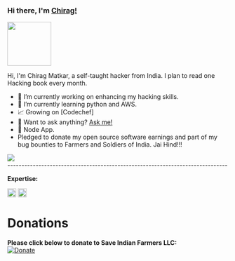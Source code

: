 ### Hi there, I'm [Chirag!](https://chiragmatkar.github.io) 
<img src="https://media.giphy.com/media/EppzaSdmWOtb5KyeJj/giphy.gif" width="100">

Hi, I'm Chirag Matkar, a self-taught hacker from India. I plan to read one Hacking book every month.


- 🔭 I’m currently working on enhancing my hacking skills.
- 🌱 I’m currently learning python and AWS.
- 📈 Growing on [Codechef]
- 💬 Want to ask anything? [Ask me!](https://github.com/chiragmatkar/chiragmatkar/issues)
- 👷 Node App.
-    Pledged to donate my open source software earnings and part of my bug bounties to Farmers and Soldiers of India. Jai Hind!!!

<a href="https://github.com/chiragmatkar/github-profile-views-counter">
    <img src="https://komarev.com/ghpvc/?username=chiragmatkar">
</a>
<br>------------------------------------------------------------------------------</br>

**Expertise:**  

<code><img height="20" src="https://upload.wikimedia.org/wikipedia/commons/thumb/9/93/Amazon_Web_Services_Logo.svg/512px-Amazon_Web_Services_Logo.svg.png"></code>
<code><img height="20" src="https://upload.wikimedia.org/wikipedia/commons/thumb/c/c3/Python-logo-notext.svg/768px-Python-logo-notext.svg.png"></code>


# Donations

**Please click below to donate to Save Indian Farmers LLC:**  
[![Donate](https://img.shields.io/badge/Donate-PayPal-green.svg)](https://www.paypal.com/donate/?cmd=_s-xclick&hosted_button_id=XN87GF3YCDLME)
